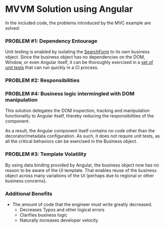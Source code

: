 # MVVM Solution using Angular

In the included code, the problems introduced by the MVC example are solved:

### PROBLEM #1: Dependency Entourage
Unit testing is enabled by isolating the [SearchForm](business/SearchForm.ts) to its own business object.  Since the business object has no dependencies on the DOM, Window, or even Angular itself, it can be thoroughly exercised in a [set of unit tests](test/searchform.ts) that can run quickly in a CI process.

### PROBLEM #2: Responsibilities
### PROBLEM #4: Business logic intermingled with DOM manipulation
This solution delegates the DOM inspection, tracking and manipulation functionality to Angular itself, thereby reducing the responsibilities of the component.  

As a result, the Angular component itself contains no code other than the decorator/metadata configuration.  As such, it does not require unit tests, as all the critical behaviors can be exercised in the Business object.  

### PROBLEM #3: Template Volatility
By using data binding provided by Angular, the business object now has no reason to be aware of the UI template.  That enables reuse of the business object across many variations of the UI (perhaps due to regional or other business concerns).

### Additional Benefits
* The amount of code that the engineer must write greatly decreased.  
    - Decreases Typos and other logical errors
    - Clarifies business logic
    - Naturally increases developer velocity

